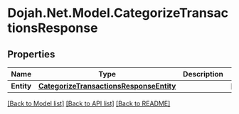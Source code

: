 # Dojah.Net.Model.CategorizeTransactionsResponse

## Properties

Name | Type | Description | Notes
------------ | ------------- | ------------- | -------------
**Entity** | [**CategorizeTransactionsResponseEntity**](CategorizeTransactionsResponseEntity.md) |  | [optional] 

[[Back to Model list]](../README.md#documentation-for-models) [[Back to API list]](../README.md#documentation-for-api-endpoints) [[Back to README]](../README.md)

